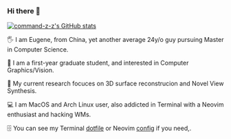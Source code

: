 ### Hi there 👋

[![command-z-z's GitHub stats](https://github-readme-stats.vercel.app/api?username=command-z-z&show_icons=true&bg_color=303446&text_color=c6d0f5&icon_color=ca9ee6&title_color=81c8be)](https://github.com/command-z-z)

<!-- [![Top Langs](https://github-readme-stats.vercel.app/api/top-langs/?username=command-z-z&bg_color=303446&text_color=c6d0f5&icon_color=ca9ee6&title_color=81c8be)](https://github.com/command-z-z) -->

<!-- **command-z-z/command-z-z** is a ✨ _special_ ✨ repository because its `README.md` (this file) appears on your GitHub profile. -->

🖐️ I am Eugene, from China, yet another average 24y/o guy pursuing  Master in Computer Science.

🤖 I am a first-year graduate student, and interested in Computer Graphics/Vision.

🧘 My current research focuces on 3D surface reconstrucion and Novel View Synthesis.

💻 I am MacOS and Arch Linux user, also addicted in Terminal with a Neovim enthusiast and hacking WMs. 

🗄️ You can see my Terminal [dotfile](https://github.com/command-z-z/dotfiles)  or Neovim [config](https://github.com/command-z-z/EugeneVim) if you need,.

